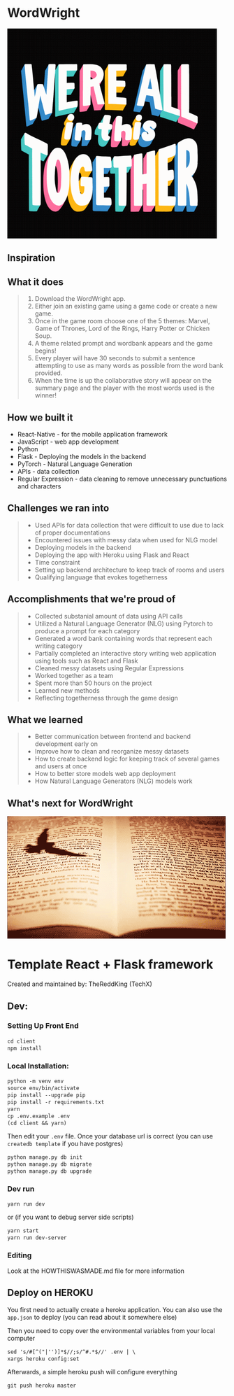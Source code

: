 # WordWright
![words](pictures/together.gif)

## Inspiration
 

## What it does
>   1. Download the WordWright app.
>   2. Either join an existing game using a game code or create a new game.
>   3. Once in the game room choose one of the 5 themes: Marvel, Game of Thrones, Lord of the Rings, Harry Potter or Chicken Soup.
>   4. A theme related prompt and wordbank appears and the game begins!
>   5. Every player will have 30 seconds to submit a sentence attempting to use as many words as possible from the word bank provided.
>   6. When the time is up the collaborative story will appear on the summary page and the player with the most words used is the winner!

## How we built it
* React-Native - for the mobile application framework
* JavaScript - web app development 
* Python
* Flask - Deploying the models in the backend 
* PyTorch - Natural Language Generation 
* APIs - data collection
* Regular Expression - data cleaning to remove unnecessary punctuations and characters

## Challenges we ran into
>   * Used APIs for data collection that were difficult to use due to lack of proper documentations
>   * Encountered issues with messy data when used for NLG model
>   * Deploying models in the backend
>   * Deploying the app with Heroku using Flask and React
>   * Time constraint 
>   * Setting up backend architecture to keep track of rooms and users
>   * Qualifying language that evokes togetherness

## Accomplishments that we're proud of
>   * Collected substanial amount of data using API calls
>   * Utilized a Natural Language Generator (NLG) using Pytorch to produce a prompt for each category
>   * Generated a word bank containing words that represent each writing category 
>   * Partially completed an interactive story writing web application using tools such as React and Flask
>   * Cleaned messy datasets using Regular Expressions
>   * Worked together as a team 
>   * Spent more than 50 hours on the project
>   * Learned new methods
>   * Reflecting togetherness through the game design


## What we learned
>   * Better communication between frontend and backend development early on
>   * Improve how to clean and reorganize messy datasets
>   * How to create backend logic for keeping track of several games and users at once 
>   * How to better store models web app deployment 
>   * How Natural Language Generators (NLG) models work

## What's next for WordWright
> 

![words2](pictures/read&write.gif)

# Template React + Flask framework

Created and maintained by: TheReddKing (TechX)

## Dev:

### Setting Up Front End

    cd client
    npm install
    


### Local Installation:

    python -m venv env
    source env/bin/activate
    pip install --upgrade pip
    pip install -r requirements.txt
    yarn
    cp .env.example .env
    (cd client && yarn)

Then edit your `.env` file. Once your database url is correct (you can use `createdb template` if you have postgres)

    python manage.py db init
    python manage.py db migrate
    python manage.py db upgrade

### Dev run

    yarn run dev
    
or (if you want to debug server side scripts)

    yarn start
    yarn run dev-server


### Editing

Look at the HOWTHISWASMADE.md file for more information

## Deploy on HEROKU

You first need to actually create a heroku application. You can also use the `app.json` to deploy (you can read about it somewhere else)

Then you need to copy over the environmental variables from your local computer

    sed 's/#[^("|'')]*$//;s/^#.*$//' .env | \
    xargs heroku config:set

Afterwards, a simple heroku push will configure everything

    git push heroku master
